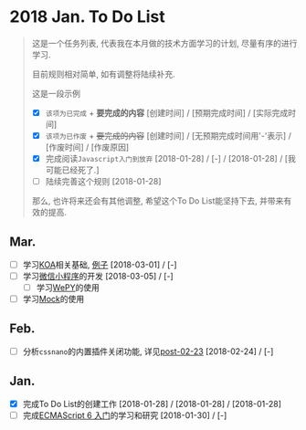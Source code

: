 # 2018 Jan. To Do List

> 这是一个任务列表, 代表我在本月做的技术方面学习的计划, 尽量有序的进行学习.
>
> 目前规则相对简单, 如有调整将陆续补充.
>
> 这是一段示例
>
> * [x] `该项为已完成` + **要完成的内容** [创建时间] / [预期完成时间] / [实际完成时间]
> * [x] `该项为已作废` + ~~要完成的内容~~ [创建时间] / [无预期完成时间用'-'表示] / [作废时间] / [作废原因]
> * [x] 完成阅读`Javascript入门到放弃` [2018-01-28] / [-] / [2018-01-28] / [我可能已经死了.]
> * [ ] 陆续完善这个规则 [2018-01-28]
>
> 那么, 也许将来还会有其他调整, 希望这个To Do List能坚持下去, 并带来有效的提高.

## Mar.

* [ ] 学习[KOA](http://www.koacn.com/)相关基础, [例子](https://github.com/koajs/examples) [2018-03-01] / [-]
* [ ] 学习[微信小程序](https://mp.weixin.qq.com/debug/wxadoc/dev/)的开发 [2018-03-05] / [-]
  * [ ] 学习[WePY](https://github.com/Tencent/wepy)的使用
* [ ] 学习[Mock](https://github.com/nuysoft/Mock)的使用

## Feb.

* [ ] 分析`cssnano`的内置插件关闭功能, 详见[post-02-23](https://github.com/whidy/daily/blob/master/posts/2018-02-23-cssnano.md) [2018-02-24] / [-]

## Jan.

* [x] 完成To Do List的创建工作 [2018-01-28] / [2018-01-28] / [2018-01-28]
* [ ] 完成[ECMAScript 6 入门](http://es6.ruanyifeng.com/)的学习和研究 [2018-01-30] / [-]